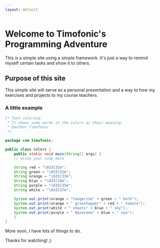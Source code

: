 ```yaml
---
layout: default
---
```


# [](#header-1)Welcome to Timofonic's Programming Adventure

This is a simple site using a simple framework. It's just a way to remind myself certain tasks and show it to others.

## [](#header-2)Purpose of this site

This simple site will serve as a personal presentation and a way to how my exercises and projects to my course teachers.


### [](#header-3)A little example

```java
/* Text coloring:
 * It shows some words in the colors as their meaning.
 * @author Timofonic
 */

package com.timofonic;

public class Colors {
    public static void main(String[] args) {
	// write your code here

	String red = "\033[31m";
    String green = "\033[32m";
    String orange = "\033[33m";
    String blue = "\033[34m";
    String purple = "\033[35m";
    String white = "\033[37m";

    System.out.print(orange + "tangerine" + green + " herb");
    System.out.print(orange + " grasshopper" + red + " tomato");
    System.out.print(white + " sheets" + blue + " sky");
    System.out.print(purple + " Nazarene" + blue + " sea");
    }
}
```

More soon, I have lots of things to do.

Thanks for watching! ;)
